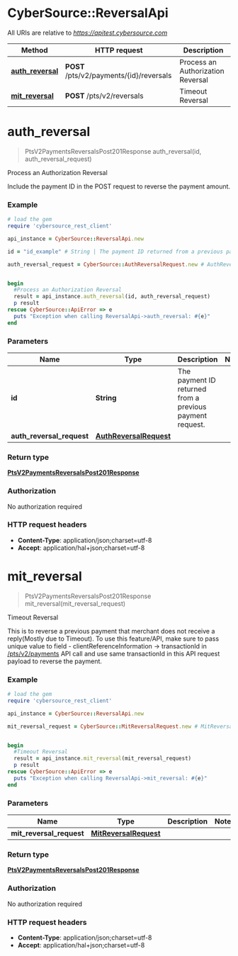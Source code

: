 # CyberSource::ReversalApi

All URIs are relative to *https://apitest.cybersource.com*

Method | HTTP request | Description
------------- | ------------- | -------------
[**auth_reversal**](ReversalApi.md#auth_reversal) | **POST** /pts/v2/payments/{id}/reversals | Process an Authorization Reversal
[**mit_reversal**](ReversalApi.md#mit_reversal) | **POST** /pts/v2/reversals | Timeout Reversal


# **auth_reversal**
> PtsV2PaymentsReversalsPost201Response auth_reversal(id, auth_reversal_request)

Process an Authorization Reversal

Include the payment ID in the POST request to reverse the payment amount.

### Example
```ruby
# load the gem
require 'cybersource_rest_client'

api_instance = CyberSource::ReversalApi.new

id = "id_example" # String | The payment ID returned from a previous payment request.

auth_reversal_request = CyberSource::AuthReversalRequest.new # AuthReversalRequest | 


begin
  #Process an Authorization Reversal
  result = api_instance.auth_reversal(id, auth_reversal_request)
  p result
rescue CyberSource::ApiError => e
  puts "Exception when calling ReversalApi->auth_reversal: #{e}"
end
```

### Parameters

Name | Type | Description  | Notes
------------- | ------------- | ------------- | -------------
 **id** | **String**| The payment ID returned from a previous payment request. | 
 **auth_reversal_request** | [**AuthReversalRequest**](AuthReversalRequest.md)|  | 

### Return type

[**PtsV2PaymentsReversalsPost201Response**](PtsV2PaymentsReversalsPost201Response.md)

### Authorization

No authorization required

### HTTP request headers

 - **Content-Type**: application/json;charset=utf-8
 - **Accept**: application/hal+json;charset=utf-8



# **mit_reversal**
> PtsV2PaymentsReversalsPost201Response mit_reversal(mit_reversal_request)

Timeout Reversal

This is to reverse a previous payment that merchant does not receive a reply(Mostly due to Timeout). To use this feature/API, make sure to pass unique value to field - clientReferenceInformation -> transactionId in [/pts/v2/payments](https://developer.cybersource.com/api-reference-assets/index.html#payments_payments) API call and use same transactionId in this API request payload to reverse the payment.

### Example
```ruby
# load the gem
require 'cybersource_rest_client'

api_instance = CyberSource::ReversalApi.new

mit_reversal_request = CyberSource::MitReversalRequest.new # MitReversalRequest | 


begin
  #Timeout Reversal
  result = api_instance.mit_reversal(mit_reversal_request)
  p result
rescue CyberSource::ApiError => e
  puts "Exception when calling ReversalApi->mit_reversal: #{e}"
end
```

### Parameters

Name | Type | Description  | Notes
------------- | ------------- | ------------- | -------------
 **mit_reversal_request** | [**MitReversalRequest**](MitReversalRequest.md)|  | 

### Return type

[**PtsV2PaymentsReversalsPost201Response**](PtsV2PaymentsReversalsPost201Response.md)

### Authorization

No authorization required

### HTTP request headers

 - **Content-Type**: application/json;charset=utf-8
 - **Accept**: application/hal+json;charset=utf-8




